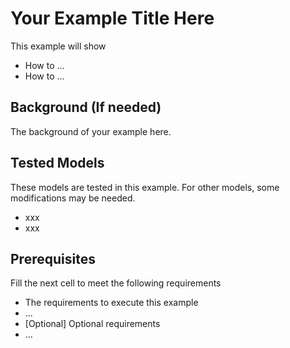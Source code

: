 # Your Example Title Here

This example will show
- How to ...
- How to ...


## Background (If needed)

The background of your example here.


## Tested Models

These models are tested in this example. For other models, some modifications may be needed.
- xxx
- xxx


## Prerequisites

Fill the next cell to meet the following requirements
- The requirements to execute this example
- ...
- [Optional] Optional requirements
- ...
